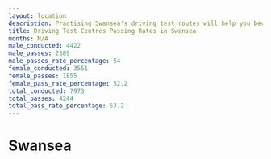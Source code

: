 ```yaml
---
layout: location
description: Practising Swansea's driving test routes will help you become more confident in your gear-changing abilities.
title: Driving Test Centres Passing Rates in Swansea
months: N/A
male_conducted: 4422
male_passes: 2389
male_passes_rate_percentage: 54
female_conducted: 3551
female_passes: 1855
female_pass_rate_percentage: 52.2
total_conducted: 7973
total_passes: 4244
total_pass_rate_percentage: 53.2
---
```


# Swansea
